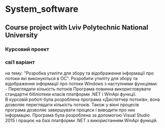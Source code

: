 # System_software
## Course project with Lviv Polytechnic National University
### Курсовий проект 
### сві1 варіант
на тему: "Розробка утиліти для збору та відображення інформації про потоки які виконуються в ОС".
Розробити утиліту для збору та відображення інформації про потоки Windows з наступними функціями: 
	- 	Переглядати кількість потоків 
Програма 	повинна 	використовувати 	стандартні 	бібліотеки 	класів платформи .NET і WinApi функції.  
В курсовій роботі була розроблена програма «Диспетчер потоків», вона дозволяє переглядати кількість потоків. Також у вікні процесів програма дозволяє завершувати процеси і виводити про них інформацію. 
Програма була розроблена за допомогою Visual Studio 2015 і працює на базі платформи .NET з використанням WinApi функцій.  
